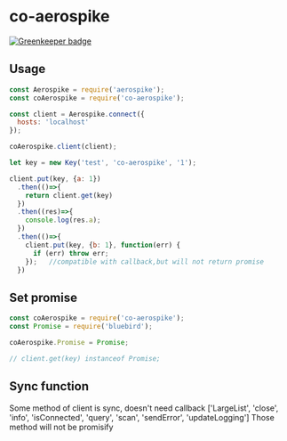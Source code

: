 # co-aerospike

[![Greenkeeper badge](https://badges.greenkeeper.io/bangbang93/co-aerospike.svg)](https://greenkeeper.io/)

## Usage
```javascript
const Aerospike = require('aerospike');
const coAerospike = require('co-aerospike');

const client = Aerospike.connect({
  hosts: 'localhost'
});

coAerospike.client(client);

let key = new Key('test', 'co-aerospike', '1');

client.put(key, {a: 1})
  .then(()=>{
    return client.get(key)
  })
  .then((res)=>{
    console.log(res.a);
  })
  .then(()=>{
    client.put(key, {b: 1}, function(err) {
      if (err) throw err;
    });   //compatible with callback,but will not return promise
  })
```

## Set promise
```javascript
const coAerospike = require('co-aerospike');
const Promise = require('bluebird');

coAerospike.Promise = Promise;

// client.get(key) instanceof Promise;
```

## Sync function
Some method of client is sync, doesn't need callback
['LargeList', 'close', 'info', 'isConnected', 'query', 'scan', 'sendError', 'updateLogging']
Those method will not be promisify
